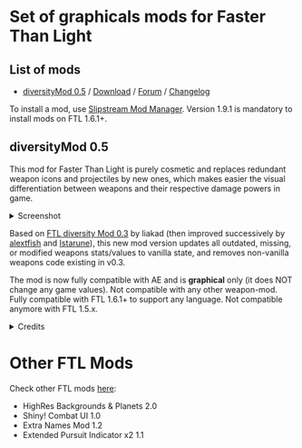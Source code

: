 # Set of graphicals mods for Faster Than Light

## List of mods
- [diversityMod 0.5](https://github.com/Ouaz/FTL-diversityMod/blob/master/README.md#diversitymod-0-5) / [Download](https://github.com/Ouaz/FTL-diversityMod/raw/master/diversityMod_0.5.ftl) / [Forum](http://www.subsetgames.com/forum/viewtopic.php?f=11&t=29975) / [Changelog](https://github.com/Ouaz/FTL-diversityMod/blob/master/CHANGELOG.md#diversitymod-0-5)

To install a mod, use [Slipstream Mod Manager](http://www.subsetgames.com/forum/viewtopic.php?f=12&t=17102). 
Version 1.9.1 is mandatory to install mods on FTL 1.6.1+.

## diversityMod 0.5

This mod for Faster Than Light is purely cosmetic and replaces redundant weapon icons and projectiles by new ones, which makes easier the visual differentiation between weapons and their respective damage powers in game.

<details>
<summary>Screenshot</summary>
<img src="https://raw.githubusercontent.com/Ouaz/FTL-diversityMod/master/FTL-diversityMod.gif">
</details>

Based on [FTL diversity Mod 0.3](http://www.subsetgames.com/forum/viewtopic.php?f=11&t=3363) by liakad (then improved successively by [alextfish](http://www.subsetgames.com/forum/viewtopic.php?f=11&t=3363&start=20#p21807) and [Istarune](http://www.subsetgames.com/forum/viewtopic.php?f=11&t=3363&start=30#p23888)), this new mod version updates all outdated, missing, or modified weapons stats/values to vanilla state, and removes non-vanilla weapons code existing in v0.3.

The mod is now fully compatible with AE and is **graphical** only (it does NOT change any game values). Not compatible with any other weapon-mod.
Fully compatible with FTL 1.6.1+ to support any language. Not compatible anymore with FTL 1.5.x.

<details>
<summary>Credits</summary>
Thanks to:

- liakad who created the original content of diversityMod.
- alextfish and Istarune who created an almost clean version (graphical mod only)
- herbert who listed partially the remaining errors and vanilla values still modified by the previous mod version.
</details>

# Other FTL Mods

Check other FTL mods [here](https://github.com/Ouaz/FTL-diversityMod/blob/master/other/OTHER.md):

- HighRes Backgrounds & Planets 2.0
- Shiny! Combat UI 1.0
- Extra Names Mod 1.2
- Extended Pursuit Indicator x2 1.1
